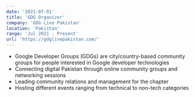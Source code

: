 ```yaml
---
date: '2021-07-01'
title: 'GDG Organizer'
company: 'GDG Live Pakistan'
location: 'Pakistan'
range: 'Jul 2021 - Present'
url: 'https://gdglivepakistan.com/'
---
```


- Google Developer Groups (GDGs) are city/country-based community groups for people interested in Google developer technologies
- Connecting digital Pakistan through online community groups and networking sessions
- Leading community relations and management for the chapter
- Hosting different events ranging from technical to non-tech categories
